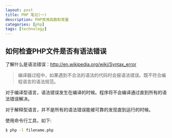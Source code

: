 ```yaml
---
layout: post
title: PHP 笔记(一)
description: PHP常用函数和常量
categories: [php]
tags: [technology]
---
```


## 如何检查PHP文件是否有语法错误

了解什么是语法错误：http://en.wikipedia.org/wiki/Syntax_error

> 编译器过程中，如果遇到不合法的语法的代码时会报语法错误。既不符合编程语言的语法规范。

对于编译型语言，语法错误发生在编译的时候。程序将不会编译通过直到所有的语法错误解决。

对于解释型语言，并不是所有的语法错误能被可靠的发现直到运行的时候。

使用命令行工具，如下:

```sh
$ php -l filename.php
```